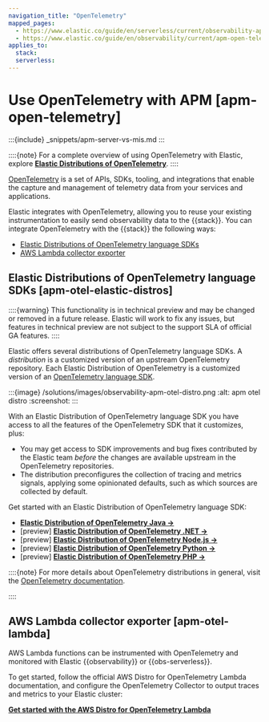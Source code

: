 ```yaml
---
navigation_title: "OpenTelemetry"
mapped_pages:
  - https://www.elastic.co/guide/en/serverless/current/observability-apm-agents-opentelemetry.html
  - https://www.elastic.co/guide/en/observability/current/apm-open-telemetry.html
applies_to:
  stack:
  serverless:
---
```


# Use OpenTelemetry with APM [apm-open-telemetry]

:::{include} _snippets/apm-server-vs-mis.md
:::

::::{note}
For a complete overview of using OpenTelemetry with Elastic, explore [**Elastic Distributions of OpenTelemetry**](https://github.com/elastic/opentelemetry).
::::

[OpenTelemetry](https://opentelemetry.io/docs/concepts/what-is-opentelemetry/) is a set of APIs, SDKs, tooling, and integrations that enable the capture and management of telemetry data from your services and applications.

Elastic integrates with OpenTelemetry, allowing you to reuse your existing instrumentation to easily send observability data to the {{stack}}. You can integrate OpenTelemetry with the {{stack}} the following ways:

* [Elastic Distributions of OpenTelemetry language SDKs](../../../solutions/observability/apps/use-opentelemetry-with-apm.md#apm-otel-elastic-distros)
* [AWS Lambda collector exporter](../../../solutions/observability/apps/use-opentelemetry-with-apm.md#apm-otel-lambda)

## Elastic Distributions of OpenTelemetry language SDKs [apm-otel-elastic-distros]

::::{warning}
This functionality is in technical preview and may be changed or removed in a future release. Elastic will work to fix any issues, but features in technical preview are not subject to the support SLA of official GA features.
::::

Elastic offers several distributions of OpenTelemetry language SDKs. A *distribution* is a customized version of an upstream OpenTelemetry repository. Each Elastic Distribution of OpenTelemetry is a customized version of an [OpenTelemetry language SDK](https://opentelemetry.io/docs/languages/).

:::{image} /solutions/images/observability-apm-otel-distro.png
:alt: apm otel distro
:screenshot:
:::

With an Elastic Distribution of OpenTelemetry language SDK you have access to all the features of the OpenTelemetry SDK that it customizes, plus:

* You may get access to SDK improvements and bug fixes contributed by the Elastic team *before* the changes are available upstream in the OpenTelemetry repositories.
* The distribution preconfigures the collection of tracing and metrics signals, applying some opinionated defaults, such as which sources are collected by default.

Get started with an Elastic Distribution of OpenTelemetry language SDK:

* [**Elastic Distribution of OpenTelemetry Java →**](https://elastic.github.io/opentelemetry/edot-sdks/java/index.html)
* [preview] [**Elastic Distribution of OpenTelemetry .NET →**](https://elastic.github.io/opentelemetry/edot-sdks/dotnet/index.html)
* [preview] [**Elastic Distribution of OpenTelemetry Node.js →**](https://elastic.github.io/opentelemetry/edot-sdks/nodejs/index.html)
* [preview] [**Elastic Distribution of OpenTelemetry Python →**](https://elastic.github.io/opentelemetry/edot-sdks/python/index.html)
* [preview] [**Elastic Distribution of OpenTelemetry PHP →**](https://elastic.github.io/opentelemetry/edot-sdks/php/index.html)

::::{note}
For more details about OpenTelemetry distributions in general, visit the [OpenTelemetry documentation](https://opentelemetry.io/docs/concepts/distributions).

::::

## AWS Lambda collector exporter [apm-otel-lambda]

AWS Lambda functions can be instrumented with OpenTelemetry and monitored with Elastic {{observability}} or {{obs-serverless}}.

To get started, follow the official AWS Distro for OpenTelemetry Lambda documentation, and configure the OpenTelemetry Collector to output traces and metrics to your Elastic cluster:

[**Get started with the AWS Distro for OpenTelemetry Lambda**](https://aws-otel.github.io/docs/getting-started/lambda)